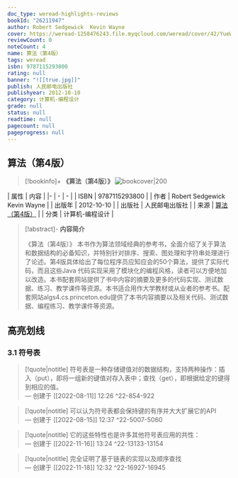 ```yaml
---
doc_type: weread-highlights-reviews
bookId: "26211947"
author: Robert Sedgewick  Kevin Wayne
cover: https://weread-1258476243.file.myqcloud.com/weread/cover/42/YueWen_26211947/t7_YueWen_26211947.jpg
reviewCount: 0
noteCount: 4
name: 算法（第4版）
tags: weread
isbn: 9787115293800
rating: null
banner: "![[true.jpg]]"
publish: 人民邮电出版社
publishyear: 2012-10-10
category: 计算机-编程设计
grade: null
status: null
readtime: null
pagecount: null
pageprogress: null
---
```


## 算法（第4版）

> [!bookinfo]+ **《算法（第4版）》**
> ![bookcover|200](https://weread-1258476243.file.myqcloud.com/weread/cover/42/YueWen_26211947/t7_YueWen_26211947.jpg)
>
| 属性   | 内容                                       |
|- | - | - |
| ISBN   | 9787115293800  |
| 作者   | Robert Sedgewick  Kevin Wayne                         |
| 出版年 | 2012-10-10   | 
| 出版社 | 人民邮电出版社                       |
| 来源   | [算法（第4版）](https://weread.qq.com/web/) |
| 分类   | 计算机-编程设计                        |

> [!abstract]- **内容简介**
> 
> 《算法（第4版）》
> 本书作为算法领域经典的参考书，全面介绍了关于算法和数据结构的必备知识，并特别针对排序、搜索、图处理和字符串处理进行了论述。第4版具体给出了每位程序员应知应会的50个算法，提供了实际代码，而且这些Java 代码实现采用了模块化的编程风格，读者可以方便地加以改造。本书配套网站提供了书中内容的摘要及更多的代码实现、测试数据、练习、教学课件等资源。本书适合用作大学教材或从业者的参考书。配套网站algs4.cs.princeton.edu提供了本书内容摘要以及相关代码、测试数据、编程练习、教学课件等资源。

## 高亮划线
### 3.1 符号表

> [!quote|notitle] 
> 符号表是一种存储键值对的数据结构，支持两种操作：插入（put），即将一组新的键值对存入表中；查找（get），即根据给定的键得到相应的值。  
— 创建于 [[2022-08-11]] 12:26 ^22-854-922

> [!quote|notitle] 
> 可以认为符号表都会保持键的有序并大大扩展它的API  
— 创建于 [[2022-08-15]] 12:37 ^22-5007-5060

> [!quote|notitle] 
> 它的这些特性也是许多其他符号表应用的共性：  
— 创建于 [[2022-11-16]] 13:24 ^22-13133-13154

> [!quote|notitle] 
> 完全证明了基于链表的实现以及顺序查找  
— 创建于 [[2022-11-18]] 12:32 ^22-16927-16945



